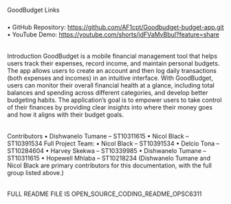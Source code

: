 GoodBudget
Links
#####
•	GitHub Repository: https://github.com/AF1cpt/Goodbudget-budget-app.git
•	YouTube Demo: https://youtube.com/shorts/jdFVaMvBbuI?feature=share
######
Introduction
GoodBudget is a mobile financial management tool that helps users track their expenses, record income, and maintain personal budgets. The app allows users to create an account and then log daily transactions (both expenses and incomes) in an intuitive interface. With GoodBudget, users can monitor their overall financial health at a glance, including total balances and spending across different categories, and develop better budgeting habits. The application’s goal is to empower users to take control of their finances by providing clear insights into where their money goes and how it aligns with their budget goals.

######
Contributors
•	Dishwanelo Tumane – ST10311615
•	Nicol Black – ST10391534
Full Project Team:
•	Nicol Black – ST10391534
•	Delcio Tona – ST10284604
•	Harvey Skekwa – ST10339985
•	Dishwanelo Tumane – ST10311615
•	Hopewell Mhlaba – ST10218234
(Dishwanelo Tumane and Nicol Black are primary contributors for this documentation, with the full group listed above.)
######
FULL README FILE IS OPEN_SOURCE_CODING_README_OPSC6311

